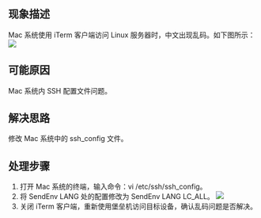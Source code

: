 ## 现象描述
Mac 系统使用 iTerm 客户端访问 Linux 服务器时，中文出现乱码。如下图所示：
![](https://qcloudimg.tencent-cloud.cn/raw/5877997ada02fa3e76bd762e94ead897.png)

## 可能原因
Mac 系统内 SSH 配置文件问题。

## 解决思路
修改 Mac 系统中的 ssh_config 文件。

## 处理步骤
1.	打开 Mac 系统的终端，输入命令：vi /etc/ssh/ssh_config。
2.	将 SendEnv LANG 处的配置修改为 SendEnv LANG LC_ALL。
![](https://qcloudimg.tencent-cloud.cn/raw/f2a82ed1907d9fdc0d11248ebf409664.png)
3.	关闭 iTerm 客户端，重新使用堡垒机访问目标设备，确认乱码问题是否解决。

